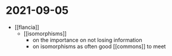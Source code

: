 # 2021-09-05

- [[flancia]]
  - [[isomorphisms]]
    - on the importance on not losing information 
    - on isomorphisms as often good [[commons]] to meet